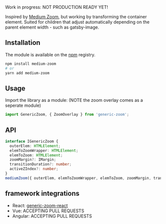 Work in progress: NOT PRODUCTION READY YET!

Inspired by [Medium Zoom](https://github.com/francoischalifour/medium-zoom/), but working by transforming the container element. Suited for children that adjust automatically depending on the parent element width - such as gatsby-image.

## Installation

The module is available on the [npm](https://www.npmjs.com) registry.

```sh
npm install medium-zoom
# or
yarn add medium-zoom
```

## Usage

<!-- > [Try it out in the browser](https://codesandbox.io/s/github/francoischalifour/medium-zoom/tree/master/website) -->

Import the library as a module: (NOTE the zoom overlay comes as a seperate module)

```js
import GenericZoom, { ZoomOverlay } from 'generic-zoom';
```

## API

```ts
interface IGenericZoom {
  outerElem: HTMLElement;
  elemToZoomWrapper: HTMLElement;
  elemToZoom: HTMLElement;
  zoomMargin?: IMargin;
  transitionDuration?: number;
  activeZIndex?: number;
}
mediumZoom({ outerElem, elemToZoomWrapper, elemToZoom, zoomMargin, transitionDuration, activeZIndex });
```

## framework integrations

- React: [generic-zoom-react](https://github.com/jsparvath/generic-zoom-react)
- Vue: ACCEPTING PULL REQUESTS
- Angular: ACCEPTING PULL REQUESTS

```

```
